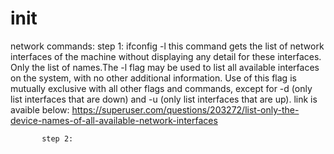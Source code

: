 # init

network commands:
           step 1: ifconfig -l
                   this command gets the list of network interfaces of the machine
                   without displaying any detail for these interfaces.
                   Only the list of names.The -l flag may be used to list all available 
                   interfaces on the system, with no other additional information.
                   Use of this flag is mutually exclusive with all other flags
                   and commands, except for -d (only list interfaces that are down) 
                   and -u (only list interfaces that are up). link is avaible below:
                   https://superuser.com/questions/203272/list-only-the-device-names-of-all-available-network-interfaces
                  
           step 2: 
